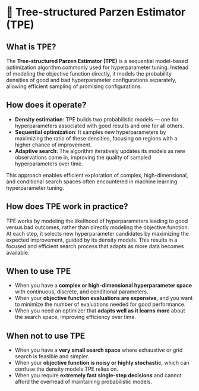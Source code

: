 # 🌳 Tree-structured Parzen Estimator (TPE)

<div id="toc"></div>

<!-- What is TPE and how does it work? -->

<!-- Category: Models -->

## What is TPE?

The **Tree-structured Parzen Estimator (TPE)** is a sequential model-based optimization algorithm commonly used for hyperparameter tuning. Instead of modeling the objective function directly, it models the probability densities of good and bad hyperparameter configurations separately, allowing efficient sampling of promising configurations.

## How does it operate?

- **Density estimation**: TPE builds two probabilistic models — one for hyperparameters associated with good results and one for all others.
- **Sequential optimization**: It samples new hyperparameters by maximizing the ratio of these densities, focusing on regions with a higher chance of improvement.
- **Adaptive search**: The algorithm iteratively updates its models as new observations come in, improving the quality of sampled hyperparameters over time.

This approach enables efficient exploration of complex, high-dimensional, and conditional search spaces often encountered in machine learning hyperparameter tuning.

## How does TPE work in practice?

TPE works by modeling the likelihood of hyperparameters leading to good versus bad outcomes, rather than directly modeling the objective function. At each step, it selects new hyperparameter candidates by maximizing the expected improvement, guided by its density models. This results in a focused and efficient search process that adapts as more data becomes available.

## When to use TPE

- When you have a **complex or high-dimensional hyperparameter space** with continuous, discrete, and conditional parameters.
- When your **objective function evaluations are expensive**, and you want to minimize the number of evaluations needed for good performance.
- When you need an optimizer that **adapts well as it learns more** about the search space, improving efficiency over time.

## When not to use TPE

- When you have a **very small search space** where exhaustive or grid search is feasible and simpler.
- When your **objective function is noisy or highly stochastic**, which can confuse the density models TPE relies on.
- When you require **extremely fast single-step decisions** and cannot afford the overhead of maintaining probabilistic models.
